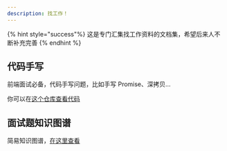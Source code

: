 ```yaml
---
description: 找工作！
---
```


{% hint style="success"%}
这是专门汇集找工作资料的文档集，希望后来人不断补充完善
{% endhint %}

## 代码手写

前端面试必备，代码手写问题，比如手写 Promise、深拷贝...

你可以在[这个仓库查看代码](https://github.com/NJU-NOVA/FindJob/tree/master/DemandCode)

## 面试题知识图谱

简易知识图谱，[在这里查看](https://github.com/NJU-NOVA/FindJob/tree/master/KnowledgeMap)
